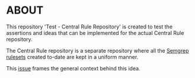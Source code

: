# ABOUT

This repository 'Test - Central Rule Repository' is created to test the assertions and ideas that can be implemented for the actual Central Rule repository.

The Central Rule repository is a separate repository where all the [Semgrep rulesets](https://gitlab.com/gitlab-org/security-products/analyzers/semgrep/-/tree/main/rules) created to-date are kept in a uniform  manner.

This [issue](https://gitlab.com/gitlab-org/gitlab/-/issues/329730#note_568340262) frames the general context behind this idea.
